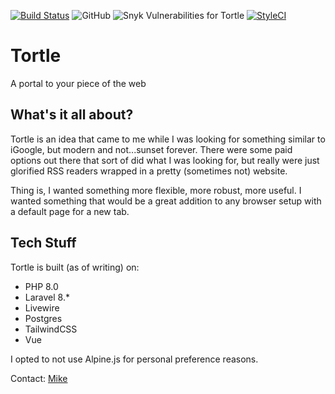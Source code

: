 [![Build Status](https://travis-ci.com/desertrat-io/tortle.svg?branch=master)](https://travis-ci.com/desertrat-io/tortle)
![GitHub](https://img.shields.io/github/license/desertrat-io/tortle)
![Snyk Vulnerabilities for Tortle](https://img.shields.io/snyk/vulnerabilities/github/desertrat-io/tortle)
[![StyleCI](https://github.styleci.io/repos/246732785/shield?branch=master)](https://github.styleci.io/repos/246732785?branch=master)

# Tortle

A portal to your piece of the web

## What's it all about?

Tortle is an idea that came to me while I was looking for something similar to iGoogle, but modern and not...sunset
forever. There were some paid options out there that sort of did what I was looking for, but really were just glorified
RSS readers wrapped in a pretty (sometimes not) website.

Thing is, I wanted something more flexible, more robust, more useful. I wanted something that would be a great addition
to any browser setup with a default page for a new tab.

## Tech Stuff

Tortle is built (as of writing) on:

- PHP 8.0
- Laravel 8.*
- Livewire
- Postgres
- TailwindCSS
- Vue

I opted to not use Alpine.js for personal preference reasons.

Contact: [Mike](mailto:mike@desertrat.io)
